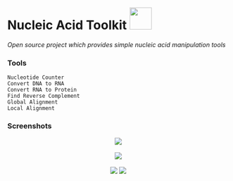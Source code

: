 # Nucleic Acid Toolkit <img src="https://github.com/anfederico/Nucleic-Acid-Toolkit/blob/master/Toolkit.png" width="50"/> 
<i>Open source project which provides simple nucleic acid manipulation tools</i>

### Tools
    Nucleotide Counter
    Convert DNA to RNA
    Convert RNA to Protein
    Find Reverse Complement
    Global Alignment
    Local Alignment

### Screenshots
<p align="center">
<img src="https://github.com/anfederico/Nucleic-Acid-Toolkit/blob/master/Demo/DEMO1.png"/><br><br>
<img src="https://github.com/anfederico/Nucleic-Acid-Toolkit/blob/master/Demo/DEMO2.png"/><br><br>
<img src="https://github.com/anfederico/Nucleic-Acid-Toolkit/blob/master/Demo/DEMO3.png"/> 
<img src="https://github.com/anfederico/Nucleic-Acid-Toolkit/blob/master/Demo/DEMO4.png"/> 
</p>
